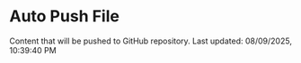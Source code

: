 # Auto Push File

Content that will be pushed to GitHub repository.
Last updated: 08/09/2025, 10:39:40 PM